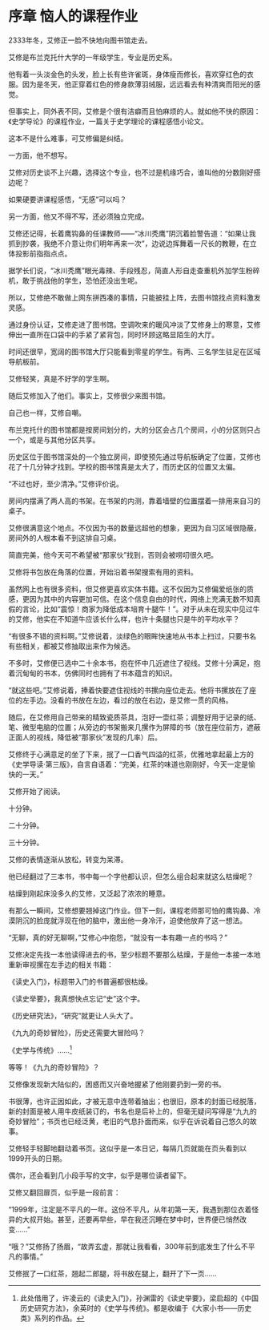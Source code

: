 序章 恼人的课程作业
===================================

2333年冬，艾修正一脸不快地向图书馆走去。

艾修是布兰克托什大学的一年级学生，专业是历史系。

他有着一头淡金色的头发，脸上长有些许雀斑，身体瘦而修长，喜欢穿红色的衣服。因为是冬天，他正穿着红色的修身款薄羽绒服，远远看去有种清爽而阳光的感觉。

但事实上，同外表不同，艾修是个很有洁癖而且怕麻烦的人。就如他不快的原因：《史学导论》的课程作业，一篇关于史学理论的课程感悟小论文。

这本不是什么难事，可艾修偏是纠结。

一方面，他不想写。

艾修对历史谈不上兴趣，选择这个专业，也不过是机缘巧合，谁叫他的分数刚好搭边呢？

如果硬要讲课程感悟，“无感”可以吗？

另一方面，他又不得不写，还必须独立完成。

艾修还记得，长着鹰钩鼻的任课教师——“冰川秃鹰”阴沉着脸警告道：“如果让我抓到抄袭，我绝不介意让你们明年再来一次”，边说边挥舞着一尺长的教鞭，在立体投影前指指点点。

据学长们说，“冰川秃鹰”眼光毒辣、手段残忍，简直人形自走查重机外加学生粉碎机，敢于挑战他的学生，恐怕还没出生呢。

所以，艾修绝不敢做上网东拼西凑的事情，只能披挂上阵，去图书馆找点资料激发灵感。

通过身份认证，艾修走进了图书馆。空调吹来的暖风冲淡了艾修身上的寒意，艾修伸出一直所在口袋中的手紧了紧背包，同时环顾这略显陌生的大厅。

时间还很早，宽阔的图书馆大厅只能看到零星的学生。有两、三名学生驻足在区域导航板前。

艾修轻笑，真是不好学的学生啊。

随后艾修加入了他们。事实上，艾修很少来图书馆。

自己也一样，艾修自嘲。

布兰克托什的图书馆都是按房间划分的，大的分区会占几个房间，小的分区则只占一个，或是与其他分区共享。

历史区位于图书馆深处的一个独立房间，即使预先通过导航板确定了位置，艾修也花了十几分钟才找到。学校的图书馆真是太大了，而历史区的位置又太偏。

“不过也好，至少清净。”艾修评价说。

房间内摆满了两人高的书架。在书架的内测，靠着墙壁的位置摆着一排用来自习的桌子。

艾修很满意这个地点。不仅因为书的数量远超他的想象，更因为自习区域很隐蔽，房间外的人根本看不到这排自习桌。

简直完美，他今天可不希望被“那家伙”找到，否则会被唠叨很久吧。

艾修将书包放在角落的位置，开始沿着书架搜索有用的资料。

虽然网上也有很多资料，但艾修更喜欢实体书籍。这不仅因为艾修偏爱纸张的质感，更因为其中的内容更加可信。在这个信息自由的时代，网络上充满无数不知真假的言论，比如“震惊！商家为降低成本培育十腿牛！”。对于从未在现实中见过牛的艾修，他实在不知道牛应该长什么样，也许十条腿也只是牛的平均水平？

“有很多不错的资料啊。”艾修说着，淡绿色的眼眸快速地从书本上扫过，只要书名有些相关，都被艾修抽取出来作为候选。

不多时，艾修便已选中二十余本书，抱在怀中几近遮住了视线。艾修十分满足，抱着沉甸甸的书本，仿佛同时也拥有了书本蕴含的知识。

“就这些吧。”艾修说着，捧着快要遮住视线的书摞向座位走去。他将书摞放在了座位的左手边。没看的书放在左边，看过的放在右边，是艾修一贯的风格。

随后，在艾修用自己带来的精致瓷质茶具，泡好一壶红茶；调整好用于记录的纸、笔、微型电脑的位置；从旁边的书架搬来几摞作为屏障的书（放在座位前方，遮蔽正面人的视线，降低被“那家伙”发现的几率）后。

艾修终于心满意足的坐了下来，抿了一口香气四溢的红茶，优雅地拿起最上方的《史学导读·第三版》，自言自语着：“完美，红茶的味道也刚刚好，今天一定是愉快的一天。”

艾修开始了阅读。

十分钟。

二十分钟。

三十分钟。

艾修的表情逐渐从放松，转变为呆滞。

他已经翻过了三本书，书中每一个字他都认识，但怎么组合起来就这么枯燥呢？

枯燥到刚起床没多久的艾修，又泛起了浓浓的睡意。

有那么一瞬间，艾修想要翘掉这门作业。但下一刻，课程老师那可怕的鹰钩鼻、冷漠阴沉的脸庞就浮现在他的脑中，激出他一身冷汗，迫使他放弃了这一想法。

“无聊，真的好无聊啊，”艾修心中抱怨，“就没有一本有趣一点的书吗？”

艾修决定先找一本他读得进去的书，至少标题不要那么枯燥，于是他一本接一本地重新审视摞在左手边的相关书籍：

《读史入门》，标题带入门的书普遍都很枯燥。

《读史举要》，我真想快点忘记“史”这个字。

《历史研究法》，“研究”就更让人头大了。

《九九的奇妙冒险》，历史还需要大冒险吗？

《史学与传统》……[^history]

等等！《九九的奇妙冒险》？

艾修像发现新大陆似的，困惑而又兴奋地握紧了他刚要扔到一旁的书。

书很薄，也许正因如此，才被无意中连带着抽出；也很旧，原本的封面已经脱落，新的封面是被人用牛皮纸装订的，书名也是后补上的，但毫无疑问写得是“九九的奇妙冒险”；书页也已经泛黄，老旧的气息扑面而来，似乎在诉说着自己悠久的故事。

艾修轻手轻脚地翻动着书页。这似乎是一本日记，每隔几页就能在页头看到以1999开头的日期。

偶尔，还会看到几小段手写的文字，似乎是哪位读者留下。

艾修又翻回扉页，似乎是一段前言：

“1999年，注定是不平凡的一年。这份不平凡，从年初第一天，我遇到那位衣着怪异的大叔开始。甚至，还要再早些，早在我还沉睡在梦中时，世界便已悄然改变……”

“哦？”艾修扬了扬眉，“故弄玄虚，那就让我看看，300年前到底发生了什么不平凡的事情。”

艾修抿了一口红茶，翘起二郎腿，将书放在腿上，翻开了下一页……

[^history]: 此处借用了，许凌云的《读史入门》，孙渊雷的《读史举要》，梁启超的《中国历史研究方法》，余英时的《史学与传统》。都是收编于《大家小书——历史类》系列的作品。
